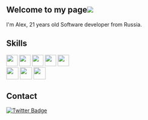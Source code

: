 ## Welcome to my page![](https://user-images.githubusercontent.com/18350557/176309783-0785949b-9127-417c-8b55-ab5a4333674e.gif)
I'm Alex, 21 years old Software developer from Russia.

## Skills
<div>
    <img src="https://cdn.jsdelivr.net/gh/devicons/devicon@latest/icons/java/java-original-wordmark.svg" width="30" height="30"/>
    <img src="https://cdn.jsdelivr.net/gh/devicons/devicon@latest/icons/csharp/csharp-original.svg" width="30" height="30"/>
    <img src="https://cdn.jsdelivr.net/gh/devicons/devicon@latest/icons/javascript/javascript-original.svg" width="30" height="30"/>
    <img src="https://cdn.jsdelivr.net/gh/devicons/devicon@latest/icons/html5/html5-original.svg" width="30" height="30"/>
    <img src="https://cdn.jsdelivr.net/gh/devicons/devicon@latest/icons/css3/css3-original.svg" width="30" height="30"/>   
</div>

<div>
    <img src="https://cdn.jsdelivr.net/gh/devicons/devicon@latest/icons/mysql/mysql-original-wordmark.svg" width="32" height="32" />
    <img src="https://cdn.jsdelivr.net/gh/devicons/devicon@latest/icons/mongodb/mongodb-original-wordmark.svg" width="32" height="32"/>
    <img src="https://cdn.jsdelivr.net/gh/devicons/devicon@latest/icons/postgresql/postgresql-original-wordmark.svg" width="32" height="32"/>
</div>

## Contact
<div id="badges">
  <a href="https://t.me/krvalexdev">
    <img src="https://img.shields.io/badge/Telegram-blue?style=for-the-badge&logo=twitter&logoColor=white" alt="Twitter Badge"/>
  </a>
</div>
